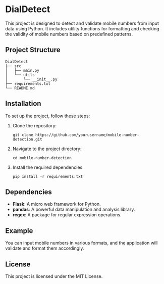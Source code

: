 # DialDetect
 
This project is designed to detect and validate mobile numbers from input data using Python. It includes utility functions for formatting and checking the validity of mobile numbers based on predefined patterns.
 
## Project Structure 

```
DialDetect
├── src
│   ├── main.py
│   └── utils
│       └── __init__.py
├── requirements.txt
└── README.md
```

## Installation

To set up the project, follow these steps:

1. Clone the repository:
   ```
   git clone https://github.com/yourusername/mobile-number-detection.git
   ```

2. Navigate to the project directory:
   ```
   cd mobile-number-detection
   ```

3. Install the required dependencies:
   ```
   pip install -r requirements.txt
   ```
## Dependencies

- **Flask**: A micro web framework for Python.
- **pandas**: A powerful data manipulation and analysis library.
- **regex**: A package for regular expression operations.


## Example

You can input mobile numbers in various formats, and the application will validate and format them accordingly.  



## License

This project is licensed under the MIT License.
